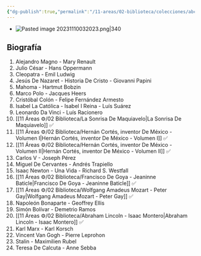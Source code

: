 ```yaml
---
{"dg-publish":true,"permalink":"/11-areas/02-biblioteca/colecciones/abc-coleccion-protagonistas-de-la-historia/","noteIcon":""}
---
```


- ![Pasted image 20231110032023.png|340](/img/user/11%20%C3%81reas%20%E2%9A%99/02%20Biblioteca/%F0%9F%92%BE%20Adjuntos/Pasted%20image%2020231110032023.png)
## Biografía
1. Alejandro Magno - Mary Renault
2. Julio César - Hans Oppermann
3. Cleopatra - Emil Ludwig
4. Jesús De Nazaret - Historia De Cristo - Giovanni Papini
5. Mahoma - Hartmut Bobzin
6. Marco Polo - Jacques Heers
7. Cristóbal Colón - Felipe Fernández Armesto
8. Isabel La Católica - Isabel I Reina - Luís Suárez
9. Leonardo Da Vinci - Luís Racionero
10. [[11 Áreas ⚙/02 Biblioteca/La Sonrisa De Maquiavelo\|La Sonrisa De Maquiavelo]] ✅
11. [[11 Áreas ⚙/02 Biblioteca/Hernán Cortés, inventor De México - Volumen I\|Hernán Cortés, inventor De México - Volumen I]] ✅
12. [[11 Áreas ⚙/02 Biblioteca/Hernán Cortés, inventor De México - Volumen II\|Hernán Cortés, inventor De México - Volumen II]] ✅
13. Carlos V - Joseph Pérez
14. Miguel De Cervantes - Andrés Trapiello
15. Isaac Newton - Una Vida - Richard S. Westfall
16. [[11 Áreas ⚙/02 Biblioteca/Francisco De Goya - Jeaninne Baticle\|Francisco De Goya - Jeaninne Baticle]] ✅
17. [[11 Áreas ⚙/02 Biblioteca/Wolfgang Amadeus Mozart - Peter Gay\|Wolfgang Amadeus Mozart - Peter Gay]] ✅
18. Napoleón Bonaparte - Geoffrey Ellis
19. Simón Bolívar - Demetrio Ramos
20. [[11 Áreas ⚙/02 Biblioteca/Abraham Lincoln - Isaac Montero\|Abraham Lincoln - Isaac Montero]] ✅
21. Karl Marx - Karl Korsch
22. Vincent Van Gogh - Pierre Leprohon
23. Stalin - Maximilien Rubel
24. Teresa De Calcuta - Anne Sebba